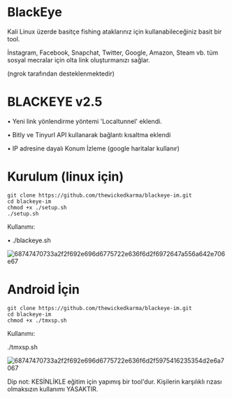 # BlackEye
Kali Linux üzerde basitçe fishing ataklarınız için kullanabileceğiniz basit bir tool.

İnstagram, Facebook, Snapchat, Twitter, Google, Amazon, Steam vb. tüm sosyal mecralar için olta link oluşturmanızı sağlar.

(ngrok tarafından desteklenmektedir)

# BLACKEYE v2.5 
 • Yeni link yönlendirme yöntemi 'Localtunnel' eklendi.
 
 • Bitly ve Tinyurl API kullanarak bağlantı kısaltma eklendi
 
 • IP adresine dayalı Konum İzleme (google haritalar kullanır)

 # Kurulum (linux için)

```
git clone https://github.com/thewickedkarma/blackeye-im.git
cd blackeye-im
chmod +x ./setup.sh
./setup.sh
```

Kullanımı:


• ./blackeye.sh

![68747470733a2f2f692e696d6775722e636f6d2f6972647a556a642e706e67](https://github.com/Jesus0018/BlackEye/assets/137001881/95266741-a769-4d7b-8747-d3d70085b9ea)

# Android İçin
```
git clone https://github.com/thewickedkarma/blackeye-im.git
cd blackeye-im
chmod +x ./tmxsp.sh
```

Kullanımı:


./tmxsp.sh

![68747470733a2f2f692e696d6775722e636f6d2f5975416235354d2e6a7067](https://github.com/Jesus0018/BlackEye/assets/137001881/ee903abb-ceaf-45f6-a701-69079196764f)


Dip not: KESİNLİKLE eğitim için yapımış bir tool'dur. Kişilerin karşılıklı rızası olmaksızın kullanımı YASAKTIR.
